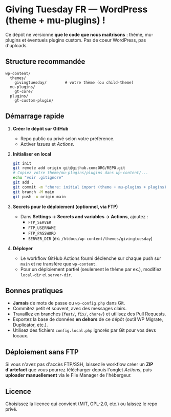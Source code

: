 # Giving Tuesday FR — WordPress (theme + mu-plugins) !

Ce dépôt ne versionne **que le code que nous maitrisons** : thème, mu-plugins et éventuels plugins custom. Pas de coeur WordPress, pas d'uploads.

## Structure recommandée

```
wp-content/
  themes/
    givingtuesday/        # votre thème (ou child-theme)
  mu-plugins/
    gt-core/
  plugins/
    gt-custom-plugin/
```

## Démarrage rapide

1. **Créer le dépôt sur GitHub**
   - Repo public ou privé selon votre préférence.
   - Activer *Issues* et *Actions*.

2. **Initialiser en local**
   ```bash
   git init
   git remote add origin git@github.com:ORG/REPO.git
   # Copiez votre theme/mu-plugins/plugins dans wp-content/...
   echo "voir .gitignore" 
   git add .
   git commit -m "chore: initial import (theme + mu-plugins + plugins)"
   git branch -M main
   git push -u origin main
   ```

3. **Secrets pour le déploiement (optionnel, via FTP)**
   - Dans **Settings → Secrets and variables → Actions**, ajoutez :
     - `FTP_SERVER`
     - `FTP_USERNAME`
     - `FTP_PASSWORD`
     - `SERVER_DIR` (ex: `/htdocs/wp-content/themes/givingtuesday`)

4. **Déployer**
   - Le workflow GitHub Actions fourni déclenche sur chaque push sur `main` et ne transfère que `wp-content`.
   - Pour un déploiement partiel (seulement le thème par ex.), modifiez `local-dir` et `server-dir`.

## Bonnes pratiques

- **Jamais** de mots de passe ou `wp-config.php` dans Git.
- Commitez petit et souvent, avec des messages clairs.
- Travaillez en branches (`feat/`, `fix/`, `chore/`) et utilisez des Pull Requests.
- Exportez la base de données **en dehors** de ce dépôt (outil WP Migrate, Duplicator, etc.).
- Utilisez des fichiers `config.local.php` ignorés par Git pour vos devs locaux.

## Déploiement sans FTP

Si vous n'avez pas d'accès FTP/SSH, laissez le workflow créer un **ZIP d'artefact** que vous pourrez télécharger depuis l'onglet *Actions*, puis **uploader manuellement** via le File Manager de l'hébergeur.

## Licence

Choisissez la licence qui convient (MIT, GPL-2.0, etc.) ou laissez le repo privé.
